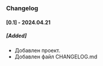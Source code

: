 
### Changelog

#### [0.1] - 2024.04.21
##### [Added]
- Добавлен проект.
- Добавлен файл CHANGELOG.md

